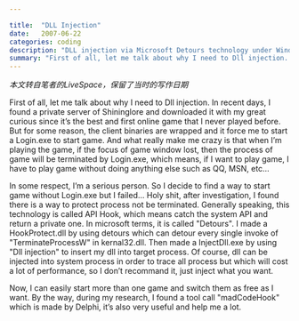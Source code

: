 ```yaml
---

title:  "DLL Injection"
date:   2007-06-22
categories: coding
description: "DLL injection via Microsoft Detours technology under Windows platform"
summary: "First of all, let me talk about why I need to Dll injection. In recent days, I found a private server of Shininglore and downloaded it with my great curious since it’s the best and first online game that I never played before. But for some reason, the client binaries are wrapped and it force me to start a Login.exe to start game. And what really make me crazy is that when I’m playing the game, if the focus of game window lost, then the process of game will be terminated by Login.exe, which means, if I want to play game, I have to play game without doing anything else such as QQ, MSN, etc…"
---
```


*本文转自笔者的LiveSpace，保留了当时的写作日期*

First of all, let me talk about why I need to Dll injection. In recent days, I found a private server of Shininglore and downloaded it with my great curious since it’s the best and first online game that I never played before. But for some reason, the client binaries are wrapped and it force me to start a Login.exe to start game. And what really make me crazy is that when I’m playing the game, if the focus of game window lost, then the process of game will be terminated by Login.exe, which means, if I want to play game, I have to play game without doing anything else such as QQ, MSN, etc…

In some respect, I’m a serious person. So I decide to find a way to start game without Login.exe but I failed… Holy shit, after investigation, I found there is a way to protect process not be terminated. Generally speaking, this technology is called API Hook, which means catch the system API and return a private one. In microsoft terms, it is called "Detours". I made a HookProtect.dll by using detours which can detour every single invoke of "TerminateProcessW" in kernal32.dll. Then made a InjectDll.exe by using "Dll injection" to insert my dll into target process. Of course, dll can be injected into system process in order to trace all process but which will cost a lot of performance, so I don’t recommand it, just inject what you want.

Now, I can easily start more than one game and switch them as free as I want. By the way, during my research, I found a tool call "madCodeHook" which is made by Delphi, it’s also very useful and help me a lot.